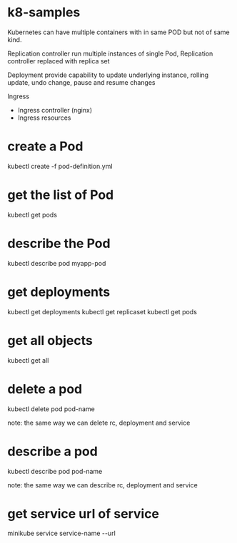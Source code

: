 # k8-samples

Kubernetes can have multiple containers with in same POD but not of same kind.

Replication controller run multiple instances of single Pod, Replication controller replaced with replica set

Deployment provide capability to update underlying instance, rolling update, undo change, pause and resume changes

Ingress
 - Ingress controller (nginx)
 - Ingress resources

# create a Pod
kubectl create -f pod-definition.yml

# get the list of Pod
kubectl get pods

# describe the Pod
kubectl describe pod myapp-pod

# get deployments
kubectl get deployments
kubectl get replicaset
kubectl get pods

# get all objects
kubectl get all

# delete a pod
kubectl delete pod pod-name

note: the same way we can delete rc, deployment and service

# describe a pod
kubectl describe pod pod-name

note: the same way we can describe rc, deployment and service

# get service url of service
minikube service service-name --url









